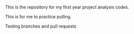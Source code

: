 This is the repository for my first year project analysis codes.

This is for me to practice pulling.

Testing branches and pull requests
